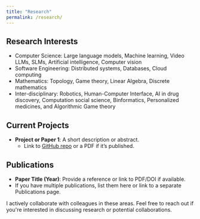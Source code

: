 ```yaml
---
title: "Research"
permalink: /research/
---
```


## Research Interests
- Computer Science: Large language models, Machine learning, Video LLMs, SLMs, Artificial intelligence, Computer vision
- Software Engineering: Distributed systems, Databases, Cloud computing
- Mathematics: Topology, Game theory, Linear Algebra, Discrete mathematics
- Inter-disciplinary: Robotics, Human-Computer Interface, AI in drug discovery, Computation social science, Binformatics, Personalized medicines, and Algorithmic Game theory

## Current Projects
- **Project or Paper 1**: A short description or abstract.  
  - Link to [GitHub repo](https://github.com/yourusername/yourproject) or a PDF if it’s published.

## Publications
- **Paper Title (Year)**: Provide a reference or link to PDF/DOI if available.
- If you have multiple publications, list them here or link to a separate Publications page.

I actively collaborate with colleagues in these areas. Feel free to reach out if you're interested in discussing research or potential collaborations.
